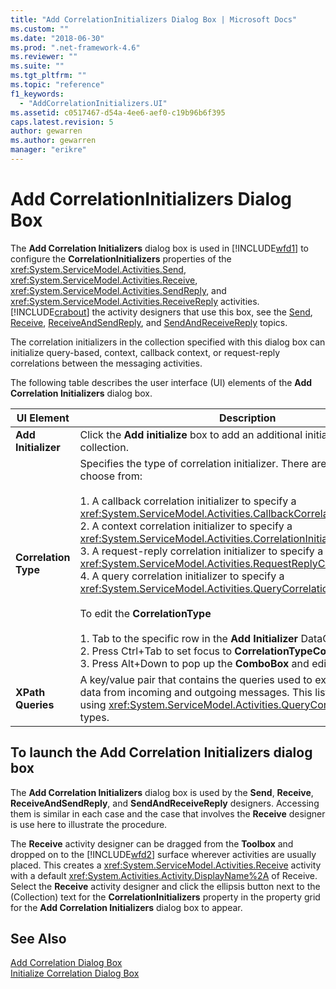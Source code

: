 ```yaml
---
title: "Add CorrelationInitializers Dialog Box | Microsoft Docs"
ms.custom: ""
ms.date: "2018-06-30"
ms.prod: ".net-framework-4.6"
ms.reviewer: ""
ms.suite: ""
ms.tgt_pltfrm: ""
ms.topic: "reference"
f1_keywords: 
  - "AddCorrelationInitializers.UI"
ms.assetid: c0517467-d54a-4ee6-aef0-c19b96b6f395
caps.latest.revision: 5
author: gewarren
ms.author: gewarren
manager: "erikre"
---
```

# Add CorrelationInitializers Dialog Box
The **Add Correlation Initializers** dialog box is used in [!INCLUDE[wfd1](../includes/wfd1-md.md)] to configure the **CorrelationInitializers** properties of the <xref:System.ServiceModel.Activities.Send>, <xref:System.ServiceModel.Activities.Receive>, <xref:System.ServiceModel.Activities.SendReply>, and <xref:System.ServiceModel.Activities.ReceiveReply> activities. [!INCLUDE[crabout](../includes/crabout-md.md)] the activity designers that use this box, see the [Send](../workflow-designer/send-activity-designer.md), [Receive](../workflow-designer/receive-activity-designer.md), [ReceiveAndSendReply](../workflow-designer/receiveandsendreply-template-designer.md), and [SendAndReceiveReply](../workflow-designer/sendandreceivereply-template-designer.md) topics.  
  
 The correlation initializers in the collection specified with this dialog box can initialize query-based, context, callback context, or request-reply correlations between the messaging activities.  
  
 The following table describes the user interface (UI) elements of the **Add Correlation Initializers** dialog box.  
  
|UI Element|Description|  
|----------------|-----------------|  
|**Add Initializer**|Click the **Add initialize** box to add an additional initializer to the collection.|  
|**Correlation Type**|Specifies the type of correlation initializer. There are four types to choose from:<br /><br /> 1.  A callback correlation initializer to specify a <xref:System.ServiceModel.Activities.CallbackCorrelationInitializer>.<br />2.  A context correlation initializer to specify a <xref:System.ServiceModel.Activities.CorrelationInitializer>.<br />3.  A request-reply correlation initializer to specify a <xref:System.ServiceModel.Activities.RequestReplyCorrelationInitializer>.<br />4.  A query correlation initializer to specify a <xref:System.ServiceModel.Activities.QueryCorrelationInitializer>.<br /><br /> To edit the **CorrelationType**<br /><br /> 1.  Tab to the specific row in the **Add Initializer** DataGrid.<br />2.  Press Ctrl+Tab to set focus to **CorrelationTypeComboBox**<br />3.  Press Alt+Down to pop up the **ComboBox** and edit it.|  
|**XPath Queries**|A key/value pair that contains the queries used to extract correlation data from incoming and outgoing messages. This list is only valid when using <xref:System.ServiceModel.Activities.QueryCorrelationInitializer> types.|  
  
## To launch the Add Correlation Initializers dialog box  
 The **Add Correlation Initializers** dialog box is used by the **Send**, **Receive**, **ReceiveAndSendReply**, and **SendAndReceiveReply** designers. Accessing them is similar in each case and the case that involves the **Receive** designer is use here to illustrate the procedure.  
  
 The **Receive** activity designer can be dragged from the **Toolbox** and dropped on to the [!INCLUDE[wfd2](../includes/wfd2-md.md)] surface wherever activities are usually placed. This creates a <xref:System.ServiceModel.Activities.Receive> activity with a default <xref:System.Activities.Activity.DisplayName%2A> of Receive. Select the **Receive** activity designer and click the ellipsis button next to the (Collection) text for the **CorrelationInitializers** property in the property grid for the **Add Correlation Initializers** dialog box to appear.  
  
## See Also  
 [Add Correlation Dialog Box](http://msdn.microsoft.com/en-us/9e41a149-e8ab-41b1-8886-ea06a63041b6)   
 [Initialize Correlation Dialog Box](../workflow-designer/initialize-correlation-dialog-box.md)